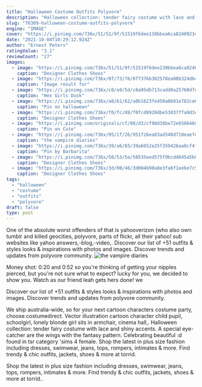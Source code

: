 ```yaml
---
title: "Halloween Costume Outfits Polyvore"
description: "Halloween collection: tender fairy costume with lace and shiny accents. A special eye-catcher are the wings with the fantasy pattern. Celebrating beautiful :d found in tsr category 'sims 4 female"
slug: "76309-halloween-costume-outfits-polyvore"
engine: "IMAGE"
cover: "https://i.pinimg.com/736x/51/51/9f/51519f6dee130bbea6ca8240923c04d0--disney-outfits-disney-fashion.jpg"
date: "2021-10-04T10:29:12.924Z"
author: "Ernest Peters"
ratingValue: "3.1"
reviewCount: "27"
images:
  - image: "https://i.pinimg.com/736x/51/51/9f/51519f6dee130bbea6ca8240923c04d0--disney-outfits-disney-fashion.jpg"
    caption: "Designer Clothes Shoes"
  - image: "https://i.pinimg.com/736x/0f/73/76/0f7376b302578ea08b324d64eca5491e.jpg"
    caption: "Image result for"
  - image: "https://i.pinimg.com/736x/c0/a9/5d/c0a95db713cadd0a25760d7c69686c11.jpg"
    caption: "Hex Girls Dusk"
  - image: "https://i.pinimg.com/736x/a0/b1/62/a0b1623fe450a8601e782ce654bdf6a1.jpg"
    caption: "Pin on halloween"
  - image: "https://i.pinimg.com/736x/f0/fc/d8/f0fcd8928dbe53037ffa9d3c4cca6c27--watson-sherlock-dr-watson.jpg"
    caption: "Designer Clothes Shoes"
  - image: "https://i.pinimg.com/originals/cf/98/d3/cf98d38be72e65864687fda1b435fd71.jpg"
    caption: "Pin on Cute"
  - image: "https://i.pinimg.com/736x/95/1f/26/951f26ea83ad548d718eae7eb821928a--vampire-diaries-costume-vampire-halloween-costumes.jpg"
    caption: "the vampire diaries"
  - image: "https://i.pinimg.com/736x/39/a6/65/39a6652e25f359426aa8cf4fe2c2c50d.jpg"
    caption: "Pin by Barbarita"
  - image: "https://i.pinimg.com/736x/50/53/5e/50535eed575f9bcdd845a5b8b654cbd5--grease-theme-grease-movie.jpg"
    caption: "Designer Clothes Shoes"
  - image: "https://i.pinimg.com/736x/3d/00/46/3d004690a8e3fa6f1eebe7c5a225f49a.jpg"
    caption: "Designer Clothes Shoes"
tags:
  - "halloween"
  - "costume"
  - "outfits"
  - "polyvore"
draft: false
type: post
---
```


One of the absolute worst offenders of that is yahooverizon (who also own tumblr and killed geocities, polyvore, parts of flickr, all their yahoo! sub websites like yahoo answers,-blog,-video,. Discover our list of +51 outfits & styles looks & inspirations with photos and images. Discover trends and updates from polyvore community.
![the vampire diaries](https://i.pinimg.com/736x/95/1f/26/951f26ea83ad548d718eae7eb821928a--vampire-diaries-costume-vampire-halloween-costumes.jpg "the vampire diaries")

Money shot: 0:20 and 0:52 so you&#39;re thinking of getting your nipples pierced, but you&#39;re not sure what to expect? lucky for you, we decided to show you. Watch as our friend leah gets hers done! we
<!--inArticleAds-->

<!--galleryOne-->

Discover our list of +51 outfits & styles looks & inspirations with photos and images. Discover trends and updates from polyvore community.
<!--inArticleAds-->

<!--galleryTwo-->

We ship australia-wide, so for your next cartoon characters costume party, choose costumedirect. Vector illustration cartoon character child pupil, schoolgirl, lonely blonde girl sits in armchair, cinema hall,. Halloween collection: tender fairy costume with lace and shiny accents. A special eye-catcher are the wings with the fantasy pattern. Celebrating beautiful :d found in tsr category 'sims 4 female. Shop the latest in plus size fashion including dresses, swimwear, jeans, tops, rompers, intimates & more. Find trendy & chic outfits, jackets, shoes & more at torrid.
<!--galleryThree-->

Shop the latest in plus size fashion including dresses, swimwear, jeans, tops, rompers, intimates & more. Find trendy & chic outfits, jackets, shoes & more at torrid.. 